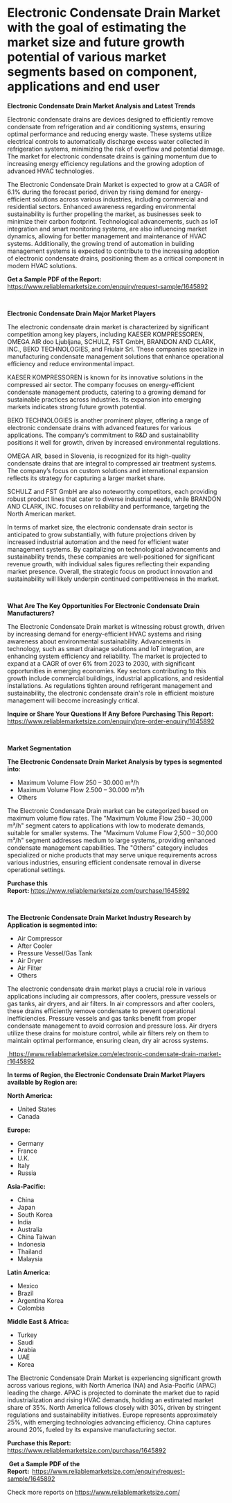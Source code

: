 <p><h1>Electronic Condensate Drain Market with the goal of estimating the market size and future growth potential of various market segments based on component, applications and end user</h1></p><p><strong>Electronic Condensate Drain Market Analysis and Latest Trends</strong></p>
<p><p>Electronic condensate drains are devices designed to efficiently remove condensate from refrigeration and air conditioning systems, ensuring optimal performance and reducing energy waste. These systems utilize electrical controls to automatically discharge excess water collected in refrigeration systems, minimizing the risk of overflow and potential damage. The market for electronic condensate drains is gaining momentum due to increasing energy efficiency regulations and the growing adoption of advanced HVAC technologies.</p><p>The Electronic Condensate Drain Market is expected to grow at a CAGR of 6.1% during the forecast period, driven by rising demand for energy-efficient solutions across various industries, including commercial and residential sectors. Enhanced awareness regarding environmental sustainability is further propelling the market, as businesses seek to minimize their carbon footprint. Technological advancements, such as IoT integration and smart monitoring systems, are also influencing market dynamics, allowing for better management and maintenance of HVAC systems. Additionally, the growing trend of automation in building management systems is expected to contribute to the increasing adoption of electronic condensate drains, positioning them as a critical component in modern HVAC solutions.</p></p>
<p><strong>Get a Sample PDF of the Report:&nbsp;</strong> <a href="https://www.reliablemarketsize.com/enquiry/request-sample/1645892?utm_campaign=2575&utm_medium=2&utm_source=Github&utm_content=ia&utm_term=21022025&utm_id=electronic-condensate-drain">https://www.reliablemarketsize.com/enquiry/request-sample/1645892</a></p>
<p>&nbsp;</p>
<p><strong>Electronic Condensate Drain Major Market Players</strong></p>
<p><p>The electronic condensate drain market is characterized by significant competition among key players, including KAESER KOMPRESSOREN, OMEGA AIR doo Ljubljana, SCHULZ, FST GmbH, BRANDON AND CLARK, INC., BEKO TECHNOLOGIES, and Friulair Srl. These companies specialize in manufacturing condensate management solutions that enhance operational efficiency and reduce environmental impact.</p><p>KAESER KOMPRESSOREN is known for its innovative solutions in the compressed air sector. The company focuses on energy-efficient condensate management products, catering to a growing demand for sustainable practices across industries. Its expansion into emerging markets indicates strong future growth potential.</p><p>BEKO TECHNOLOGIES is another prominent player, offering a range of electronic condensate drains with advanced features for various applications. The company’s commitment to R&D and sustainability positions it well for growth, driven by increased environmental regulations.</p><p>OMEGA AIR, based in Slovenia, is recognized for its high-quality condensate drains that are integral to compressed air treatment systems. The company’s focus on custom solutions and international expansion reflects its strategy for capturing a larger market share.</p><p>SCHULZ and FST GmbH are also noteworthy competitors, each providing robust product lines that cater to diverse industrial needs, while BRANDON AND CLARK, INC. focuses on reliability and performance, targeting the North American market.</p><p>In terms of market size, the electronic condensate drain sector is anticipated to grow substantially, with future projections driven by increased industrial automation and the need for efficient water management systems. By capitalizing on technological advancements and sustainability trends, these companies are well-positioned for significant revenue growth, with individual sales figures reflecting their expanding market presence. Overall, the strategic focus on product innovation and sustainability will likely underpin continued competitiveness in the market.</p></p>
<p>&nbsp;</p>
<p><strong>What Are The Key Opportunities For Electronic Condensate Drain Manufacturers?</strong></p>
<p><p>The Electronic Condensate Drain market is witnessing robust growth, driven by increasing demand for energy-efficient HVAC systems and rising awareness about environmental sustainability. Advancements in technology, such as smart drainage solutions and IoT integration, are enhancing system efficiency and reliability. The market is projected to expand at a CAGR of over 6% from 2023 to 2030, with significant opportunities in emerging economies. Key sectors contributing to this growth include commercial buildings, industrial applications, and residential installations. As regulations tighten around refrigerant management and sustainability, the electronic condensate drain's role in efficient moisture management will become increasingly critical.</p></p>
<p><strong>Inquire or Share Your Questions If Any Before Purchasing This Report:</strong> <a href="https://www.reliablemarketsize.com/enquiry/pre-order-enquiry/1645892?utm_campaign=2575&utm_medium=2&utm_source=Github&utm_content=ia&utm_term=21022025&utm_id=electronic-condensate-drain">https://www.reliablemarketsize.com/enquiry/pre-order-enquiry/1645892</a></p>
<p>&nbsp;</p>
<p><strong>Market Segmentation</strong></p>
<p><strong>The Electronic Condensate Drain Market Analysis by types is segmented into:</strong></p>
<p><ul><li>Maximum Volume Flow 250 – 30.000 m³/h</li><li>Maximum Volume Flow 2.500 – 30.000 m³/h</li><li>Others</li></ul></p>
<p><p>The Electronic Condensate Drain market can be categorized based on maximum volume flow rates. The "Maximum Volume Flow 250 – 30,000 m³/h" segment caters to applications with low to moderate demands, suitable for smaller systems. The "Maximum Volume Flow 2,500 – 30,000 m³/h" segment addresses medium to large systems, providing enhanced condensate management capabilities. The "Others" category includes specialized or niche products that may serve unique requirements across various industries, ensuring efficient condensate removal in diverse operational settings.</p></p>
<p><strong>Purchase this Report:&nbsp;</strong><a href="https://www.reliablemarketsize.com/purchase/1645892?utm_campaign=2575&utm_medium=2&utm_source=Github&utm_content=ia&utm_term=21022025&utm_id=electronic-condensate-drain">https://www.reliablemarketsize.com/purchase/1645892</a></p>
<p>&nbsp;</p>
<p><strong>The Electronic Condensate Drain Market Industry Research by Application is segmented into:</strong></p>
<p><ul><li>Air Compressor</li><li>After Cooler</li><li>Pressure Vessel/Gas Tank</li><li>Air Dryer</li><li>Air Filter</li><li>Others</li></ul></p>
<p><p>The electronic condensate drain market plays a crucial role in various applications including air compressors, after coolers, pressure vessels or gas tanks, air dryers, and air filters. In air compressors and after coolers, these drains efficiently remove condensate to prevent operational inefficiencies. Pressure vessels and gas tanks benefit from proper condensate management to avoid corrosion and pressure loss. Air dryers utilize these drains for moisture control, while air filters rely on them to maintain optimal performance, ensuring clean, dry air across systems.</p></p>
<p><a href="https://www.reliablemarketsize.com/electronic-condensate-drain-market-r1645892?utm_campaign=2575&utm_medium=2&utm_source=Github&utm_content=ia&utm_term=21022025&utm_id=electronic-condensate-drain">&nbsp;https://www.reliablemarketsize.com/electronic-condensate-drain-market-r1645892</a></p>
<p><strong>In terms of Region, the Electronic Condensate Drain Market Players available by Region are:</strong></p>
<p>
    <p> <strong> North America: </strong>
        <ul>
            <li>United States</li>
            <li>Canada</li>
        </ul>
        </p> 
    <p> <strong> Europe: </strong>
        <ul>
            <li>Germany</li>
            <li>France</li>
            <li>U.K.</li>
            <li>Italy</li>
            <li>Russia</li>
        </ul>
        </p> 
    <p> <strong> Asia-Pacific: </strong>
        <ul>
            <li>China</li>
            <li>Japan</li>
            <li>South Korea</li>
            <li>India</li>
            <li>Australia</li>
            <li>China Taiwan</li>
            <li>Indonesia</li>
            <li>Thailand</li>
            <li>Malaysia</li>
        </ul>
        </p> 
    <p> <strong> Latin America: </strong>
        <ul>
            <li>Mexico</li>
            <li>Brazil</li>
            <li>Argentina Korea</li>
            <li>Colombia</li>
        </ul>
        </p> 
    <p> <strong> Middle East & Africa: </strong>
        <ul>
            <li>Turkey</li>
            <li>Saudi</li>
            <li>Arabia</li>
            <li>UAE</li>
            <li>Korea</li>
        </ul>
    </p>
    </p>
<p><p>The Electronic Condensate Drain Market is experiencing significant growth across various regions, with North America (NA) and Asia-Pacific (APAC) leading the charge. APAC is projected to dominate the market due to rapid industrialization and rising HVAC demands, holding an estimated market share of 35%. North America follows closely with 30%, driven by stringent regulations and sustainability initiatives. Europe represents approximately 25%, with emerging technologies advancing efficiency. China captures around 20%, fueled by its expansive manufacturing sector.</p></p>
<p><strong>Purchase this Report: </strong><a href="https://www.reliablemarketsize.com/purchase/1645892?utm_campaign=2575&utm_medium=2&utm_source=Github&utm_content=ia&utm_term=21022025&utm_id=electronic-condensate-drain">https://www.reliablemarketsize.com/purchase/1645892</a></p>
<p>&nbsp;<strong>Get a Sample PDF of the Report:&nbsp;&nbsp;</strong><a href="https://www.reliablemarketsize.com/enquiry/request-sample/1645892?utm_campaign=2575&utm_medium=2&utm_source=Github&utm_content=ia&utm_term=21022025&utm_id=electronic-condensate-drain">https://www.reliablemarketsize.com/enquiry/request-sample/1645892</a></p>
<p><strong></strong></p>
<p>Check more reports on <a href="https://www.reliablemarketsize.com/?utm_campaign=2575&utm_medium=2&utm_source=Github&utm_content=ia&utm_term=21022025&utm_id=electronic-condensate-drain">https://www.reliablemarketsize.com/</a></p>